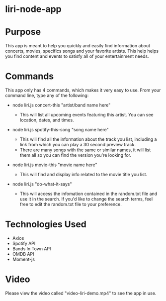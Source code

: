 # liri-node-app

# Purpose 
This app is meant to help you quickly and easily find information about concerts, movies, specifics songs and your favorite artists.  This help helps you find content and events to satisfy all of your entertainment needs. 

# Commands 
This app only has 4 commands, which makes it very easy to use.  From your command line, type any of the following:

* node liri.js concert-this "artist/band name here"
    * This will list all upcoming events featuring this artist.  You can see location, dates, and times.
    
* node liri.js spotify-this-song "song name here"
    * This will find all the information about the track you list, including a link from which you can play a 30 second preview track. 
    * There are many songs with the same or similar names, it will list them all so you can find the version you're looking for. 

* node liri.js movie-this "movie name here"
    * This will find and display info related to the movie title you list. 

* node liri.js "do-what-it-says"
    * This will access the infomation contained in the random.txt file and use it in the search.  If you'd like to change the search terms, feel free to edit the random.txt file to your preference. 


# Technologies Used

* Axios
* Spotify API
* Bands In Town API
* OMDB API
* Moment-js

# Video

Please view the video called "video-liri-demo.mp4" to see the app in use. 
